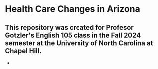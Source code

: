 # Health Care Changes in Arizona

## This repository was created for Profesor Gotzler's English 105 class in the Fall 2024 semester at the University of North Carolina at Chapel Hill. 
* 
